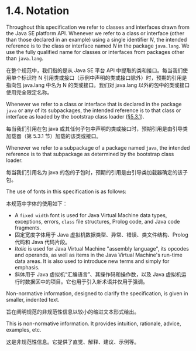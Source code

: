 # 1.4. Notation

Throughout this specification we refer to classes and interfaces drawn from the Java SE platform API. Whenever we refer to a class or interface \(other than those declared in an example\) using a single identifier _N_, the intended reference is to the class or interface named _N_ in the package `java.lang`. We use the fully qualified name for classes or interfaces from packages other than `java.lang`.

在整个规范中，我们指的是从 Java SE 平台 API 中提取的类和接口。每当我们使用单个标识符 N 引用类或接口（示例中声明的类或接口除外）时，预期的引用是指向包 java.lang 中名为 N 的类或接口。我们对 java.lang 以外的包中的类或接口使用完全限定名称。

Whenever we refer to a class or interface that is declared in the package `java` or any of its subpackages, the intended reference is to that class or interface as loaded by the bootstrap class loader \([§5.3.1](https://docs.oracle.com/javase/specs/jvms/se8/html/jvms-5.html#jvms-5.3.1)\).

每当我们引用在包 java 或其任何子包中声明的类或接口时，预期引用是由引导类加载器（第 5.3.1 节）加载的该类或接口。

Whenever we refer to a subpackage of a package named `java`, the intended reference is to that subpackage as determined by the bootstrap class loader.

每当我们引用名为 java 的包的子包时，预期的引用是由引导类加载器确定的该子包。

The use of fonts in this specification is as follows:

本规范中字体的使用如下：

* A `fixed width` font is used for Java Virtual Machine data types, exceptions, errors, `class` file structures, Prolog code, and Java code fragments.
* 固定宽度字体用于 Java 虚拟机数据类型、异常、错误、类文件结构、Prolog 代码和 Java 代码片段。
* _Italic_ is used for Java Virtual Machine "assembly language", its opcodes and operands, as well as items in the Java Virtual Machine's run-time data areas. It is also used to introduce new terms and simply for emphasis.
* 斜体用于 Java 虚拟机“汇编语言”、其操作码和操作数，以及 Java 虚拟机运行时数据区中的项目。它也用于引入新术语并仅用于强调。

Non-normative information, designed to clarify the specification, is given in smaller, indented text.

旨在阐明规范的非规范性信息以较小的缩进文本形式给出。

This is non-normative information. It provides intuition, rationale, advice, examples, etc.

这是非规范性信息。它提供了直觉、解释、建议、示例等。

